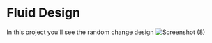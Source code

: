 # Fluid Design
In this project you'll see the random change design
![Screenshot (8)](https://user-images.githubusercontent.com/37956873/136699977-a33e4607-fee9-4169-957a-3d7f76a3afd6.png)
